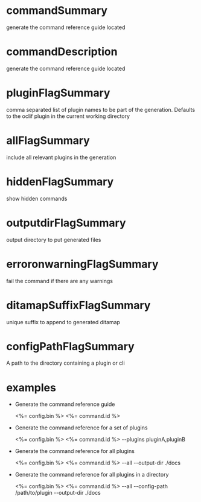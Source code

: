 # commandSummary

generate the command reference guide located

# commandDescription

generate the command reference guide located

# pluginFlagSummary

comma separated list of plugin names to be part of the generation. Defaults to the oclif plugin in the current working directory

# allFlagSummary

include all relevant plugins in the generation

# hiddenFlagSummary

show hidden commands

# outputdirFlagSummary

output directory to put generated files

# erroronwarningFlagSummary

fail the command if there are any warnings

# ditamapSuffixFlagSummary

unique suffix to append to generated ditamap

# configPathFlagSummary

A path to the directory containing a plugin or cli

# examples

- Generate the command reference guide

  <%= config.bin %> <%= command.id %>

- Generate the command reference for a set of plugins

  <%= config.bin %> <%= command.id %> --plugins pluginA,pluginB

- Generate the command reference for all plugins

  <%= config.bin %> <%= command.id %> --all --output-dir ./docs

- Generate the command reference for all plugins in a directory

  <%= config.bin %> <%= command.id %> --all --config-path /path/to/plugin --output-dir ./docs
